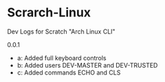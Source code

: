 # Scrarch-Linux
Dev Logs for Scratch "Arch Linux CLI"

0.0.1
 - a: Added full keyboard controls
 - b: Added users DEV-MASTER and DEV-TRUSTED
 - c: Added commands ECHO and CLS
